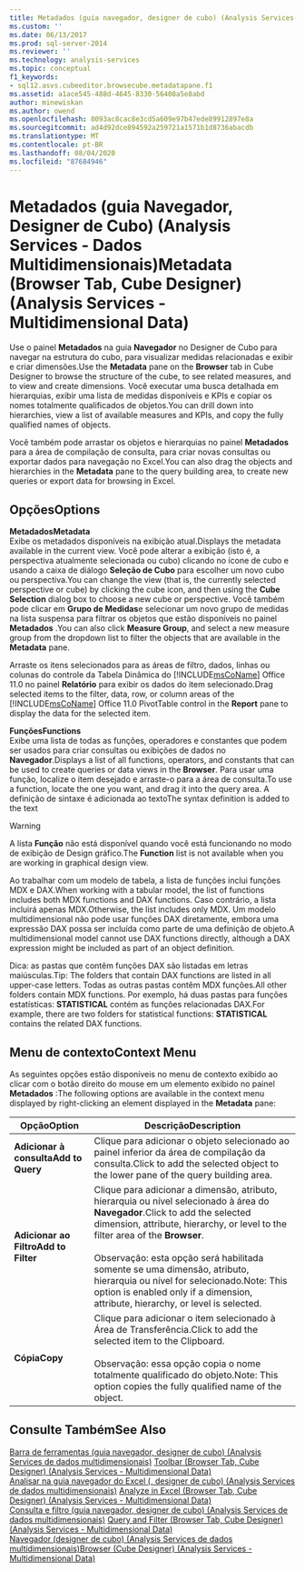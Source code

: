 ```yaml
---
title: Metadados (guia navegador, designer de cubo) (Analysis Services-dados multidimensionais) | Microsoft Docs
ms.custom: ''
ms.date: 06/13/2017
ms.prod: sql-server-2014
ms.reviewer: ''
ms.technology: analysis-services
ms.topic: conceptual
f1_keywords:
- sql12.asvs.cubeeditor.browsecube.metadatapane.f1
ms.assetid: a1ace545-488d-4645-8330-56408a5e8abd
author: minewiskan
ms.author: owend
ms.openlocfilehash: 8093ac8cac8e3cd5a609e97b47ede89912897e8a
ms.sourcegitcommit: ad4d92dce894592a259721a1571b1d8736abacdb
ms.translationtype: MT
ms.contentlocale: pt-BR
ms.lasthandoff: 08/04/2020
ms.locfileid: "87684946"
---
```

# <a name="metadata-browser-tab-cube-designer-analysis-services---multidimensional-data"></a><span data-ttu-id="80b3c-102">Metadados (guia Navegador, Designer de Cubo) (Analysis Services - Dados Multidimensionais)</span><span class="sxs-lookup"><span data-stu-id="80b3c-102">Metadata (Browser Tab, Cube Designer) (Analysis Services - Multidimensional Data)</span></span>
  <span data-ttu-id="80b3c-103">Use o painel **Metadados** na guia **Navegador** no Designer de Cubo para navegar na estrutura do cubo, para visualizar medidas relacionadas e exibir e criar dimensões.</span><span class="sxs-lookup"><span data-stu-id="80b3c-103">Use the **Metadata** pane on the **Browser** tab in Cube Designer to browse the structure of the cube, to see related measures, and to view and create dimensions.</span></span> <span data-ttu-id="80b3c-104">Você executar uma busca detalhada em hierarquias, exibir uma lista de medidas disponíveis e KPIs e copiar os nomes totalmente qualificados de objetos.</span><span class="sxs-lookup"><span data-stu-id="80b3c-104">You can drill down into hierarchies, view a list of available measures and KPIs, and copy the fully qualified names of objects.</span></span>  
  
 <span data-ttu-id="80b3c-105">Você também pode arrastar os objetos e hierarquias no painel **Metadados** para a área de compilação de consulta, para criar novas consultas ou exportar dados para navegação no Excel.</span><span class="sxs-lookup"><span data-stu-id="80b3c-105">You can also drag the objects and hierarchies in the **Metadata** pane to the query building area, to create new queries or export data for browsing in Excel.</span></span>  
  
## <a name="options"></a><span data-ttu-id="80b3c-106">Opções</span><span class="sxs-lookup"><span data-stu-id="80b3c-106">Options</span></span>  
 <span data-ttu-id="80b3c-107">**Metadados**</span><span class="sxs-lookup"><span data-stu-id="80b3c-107">**Metadata**</span></span>  
 <span data-ttu-id="80b3c-108">Exibe os metadados disponíveis na exibição atual.</span><span class="sxs-lookup"><span data-stu-id="80b3c-108">Displays the metadata available in the current view.</span></span> <span data-ttu-id="80b3c-109">Você pode alterar a exibição (isto é, a perspectiva atualmente selecionada ou cubo) clicando no ícone de cubo e usando a caixa de diálogo **Seleção de Cubo** para escolher um novo cubo ou perspectiva.</span><span class="sxs-lookup"><span data-stu-id="80b3c-109">You can change the view (that is, the currently selected perspective or cube) by clicking the cube icon, and then using the **Cube Selection** dialog box to choose a new cube or perspective.</span></span> <span data-ttu-id="80b3c-110">Você também pode clicar em **Grupo de Medidas**e selecionar um novo grupo de medidas na lista suspensa para filtrar os objetos que estão disponíveis no painel **Metadados** .</span><span class="sxs-lookup"><span data-stu-id="80b3c-110">You can also click **Measure Group**, and select a new measure group from the dropdown list to filter the objects that are available in the **Metadata** pane.</span></span>  
  
 <span data-ttu-id="80b3c-111">Arraste os itens selecionados para as áreas de filtro, dados, linhas ou colunas do controle da Tabela Dinâmica do [!INCLUDE[msCoName](../includes/msconame-md.md)] Office 11.0 no painel **Relatório** para exibir os dados do item selecionado.</span><span class="sxs-lookup"><span data-stu-id="80b3c-111">Drag selected items to the filter, data, row, or column areas of the [!INCLUDE[msCoName](../includes/msconame-md.md)] Office 11.0 PivotTable control in the **Report** pane to display the data for the selected item.</span></span>  
  
 <span data-ttu-id="80b3c-112">**Funções**</span><span class="sxs-lookup"><span data-stu-id="80b3c-112">**Functions**</span></span>  
 <span data-ttu-id="80b3c-113">Exibe uma lista de todas as funções, operadores e constantes que podem ser usados para criar consultas ou exibições de dados no **Navegador**.</span><span class="sxs-lookup"><span data-stu-id="80b3c-113">Displays a list of all functions, operators, and constants that can be used to create queries or data views in the **Browser**.</span></span> <span data-ttu-id="80b3c-114">Para usar uma função, localize o item desejado e arraste-o para a área de consulta.</span><span class="sxs-lookup"><span data-stu-id="80b3c-114">To use a function, locate the one you want, and drag it into the query area.</span></span> <span data-ttu-id="80b3c-115">A definição de sintaxe é adicionada ao texto</span><span class="sxs-lookup"><span data-stu-id="80b3c-115">The syntax definition is added to the text</span></span>  
  
> [!WARNING]  
>  <span data-ttu-id="80b3c-116">A lista **Função** não está disponível quando você está funcionando no modo de exibição de Design gráfico.</span><span class="sxs-lookup"><span data-stu-id="80b3c-116">The **Function** list is not available when you are working in graphical design view.</span></span>  
  
 <span data-ttu-id="80b3c-117">Ao trabalhar com um modelo de tabela, a lista de funções inclui funções MDX e DAX.</span><span class="sxs-lookup"><span data-stu-id="80b3c-117">When working with a tabular model, the list of functions includes both MDX functions and DAX functions.</span></span> <span data-ttu-id="80b3c-118">Caso contrário, a lista incluirá apenas MDX.</span><span class="sxs-lookup"><span data-stu-id="80b3c-118">Otherwise, the list includes only MDX.</span></span> <span data-ttu-id="80b3c-119">Um modelo multidimensional não pode usar funções DAX diretamente, embora uma expressão DAX possa ser incluída como parte de uma definição de objeto.</span><span class="sxs-lookup"><span data-stu-id="80b3c-119">A multidimensional model cannot use DAX functions directly, although a DAX expression might be included as part of an object definition.</span></span>  
  
 <span data-ttu-id="80b3c-120">Dica: as pastas que contêm funções DAX são listadas em letras maiúsculas.</span><span class="sxs-lookup"><span data-stu-id="80b3c-120">Tip: The folders that contain DAX functions are listed in all upper-case letters.</span></span> <span data-ttu-id="80b3c-121">Todas as outras pastas contêm MDX funções.</span><span class="sxs-lookup"><span data-stu-id="80b3c-121">All other folders contain MDX functions.</span></span> <span data-ttu-id="80b3c-122">Por exemplo, há duas pastas para funções estatísticas: **STATISTICAL** contém as funções relacionadas DAX.</span><span class="sxs-lookup"><span data-stu-id="80b3c-122">For example, there are two folders for statistical functions: **STATISTICAL** contains the related DAX functions.</span></span>  
  
## <a name="context-menu"></a><span data-ttu-id="80b3c-123">Menu de contexto</span><span class="sxs-lookup"><span data-stu-id="80b3c-123">Context Menu</span></span>  
 <span data-ttu-id="80b3c-124">As seguintes opções estão disponíveis no menu de contexto exibido ao clicar com o botão direito do mouse em um elemento exibido no painel **Metadados** :</span><span class="sxs-lookup"><span data-stu-id="80b3c-124">The following options are available in the context menu displayed by right-clicking an element displayed in the **Metadata** pane:</span></span>  
  
|<span data-ttu-id="80b3c-125">Opção</span><span class="sxs-lookup"><span data-stu-id="80b3c-125">Option</span></span>|<span data-ttu-id="80b3c-126">Descrição</span><span class="sxs-lookup"><span data-stu-id="80b3c-126">Description</span></span>|  
|------------|-----------------|  
|<span data-ttu-id="80b3c-127">**Adicionar à consulta**</span><span class="sxs-lookup"><span data-stu-id="80b3c-127">**Add to Query**</span></span>|<span data-ttu-id="80b3c-128">Clique para adicionar o objeto selecionado ao painel inferior da área de compilação da consulta.</span><span class="sxs-lookup"><span data-stu-id="80b3c-128">Click to add the selected object to the lower pane of the query building area.</span></span>|  
|<span data-ttu-id="80b3c-129">**Adicionar ao Filtro**</span><span class="sxs-lookup"><span data-stu-id="80b3c-129">**Add to Filter**</span></span>|<span data-ttu-id="80b3c-130">Clique para adicionar a dimensão, atributo, hierarquia ou nível selecionado à área do **Navegador**.</span><span class="sxs-lookup"><span data-stu-id="80b3c-130">Click to add the selected dimension, attribute, hierarchy, or level to the filter area of the **Browser**.</span></span><br /><br /> <span data-ttu-id="80b3c-131">Observação: esta opção será habilitada somente se uma dimensão, atributo, hierarquia ou nível for selecionado.</span><span class="sxs-lookup"><span data-stu-id="80b3c-131">Note: This option is enabled only if a dimension, attribute, hierarchy, or level is selected.</span></span>|  
|<span data-ttu-id="80b3c-132">**Cópia**</span><span class="sxs-lookup"><span data-stu-id="80b3c-132">**Copy**</span></span>|<span data-ttu-id="80b3c-133">Clique para adicionar o item selecionado à Área de Transferência.</span><span class="sxs-lookup"><span data-stu-id="80b3c-133">Click to add the selected item to the Clipboard.</span></span><br /><br /> <span data-ttu-id="80b3c-134">Observação: essa opção copia o nome totalmente qualificado do objeto.</span><span class="sxs-lookup"><span data-stu-id="80b3c-134">Note: This option copies the fully qualified name of the object.</span></span>|  
  
## <a name="see-also"></a><span data-ttu-id="80b3c-135">Consulte Também</span><span class="sxs-lookup"><span data-stu-id="80b3c-135">See Also</span></span>  
 <span data-ttu-id="80b3c-136">[Barra de ferramentas &#40;guia navegador, designer de cubo&#41; &#40;Analysis Services de dados multidimensionais&#41;](toolbar-browser-tab-cube-designer-analysis-services-multidimensional-data.md) </span><span class="sxs-lookup"><span data-stu-id="80b3c-136">[Toolbar &#40;Browser Tab, Cube Designer&#41; &#40;Analysis Services - Multidimensional Data&#41;](toolbar-browser-tab-cube-designer-analysis-services-multidimensional-data.md) </span></span>  
 <span data-ttu-id="80b3c-137">[Analisar na guia navegador do Excel &#40;, designer de cubo&#41; &#40;Analysis Services de dados multidimensionais&#41;](analyze-in-excel-browser-cube-designer-analysis-services-multidimensional-data.md) </span><span class="sxs-lookup"><span data-stu-id="80b3c-137">[Analyze in Excel &#40;Browser Tab, Cube Designer&#41; &#40;Analysis Services - Multidimensional Data&#41;](analyze-in-excel-browser-cube-designer-analysis-services-multidimensional-data.md) </span></span>  
 <span data-ttu-id="80b3c-138">[Consulta e filtro &#40;guia navegador, designer de cubo&#41; &#40;Analysis Services de dados multidimensionais&#41;](query-filter-browser-cube-designer-analysis-services-multidimensional-data.md) </span><span class="sxs-lookup"><span data-stu-id="80b3c-138">[Query and Filter &#40;Browser Tab, Cube Designer&#41; &#40;Analysis Services - Multidimensional Data&#41;](query-filter-browser-cube-designer-analysis-services-multidimensional-data.md) </span></span>  
 [<span data-ttu-id="80b3c-139">Navegador &#40;designer de cubo&#41; &#40;Analysis Services de dados multidimensionais&#41;</span><span class="sxs-lookup"><span data-stu-id="80b3c-139">Browser &#40;Cube Designer&#41; &#40;Analysis Services - Multidimensional Data&#41;</span></span>](browser-cube-designer-analysis-services-multidimensional-data.md)  
  
  
